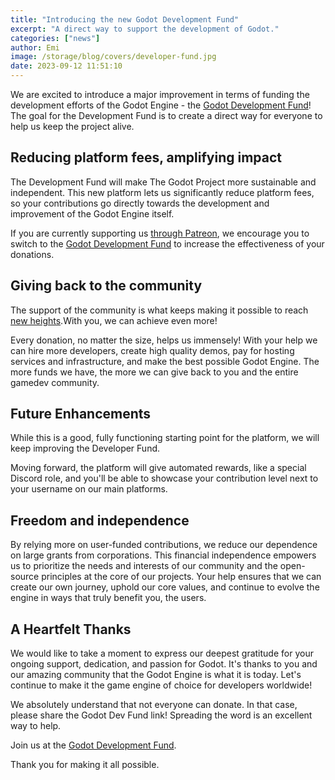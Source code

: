 ```yaml
---
title: "Introducing the new Godot Development Fund"
excerpt: "A direct way to support the development of Godot."
categories: ["news"]
author: Emi
image: /storage/blog/covers/developer-fund.jpg
date: 2023-09-12 11:51:10
---
```


We are excited to introduce a major improvement in terms of funding the development efforts of the Godot Engine - the [Godot Development Fund](https://fund.godotengine.org)! The goal for the Development Fund is to create a direct way for everyone to help us keep the project alive.
 

## Reducing platform fees, amplifying impact

The Development Fund will make The Godot Project more sustainable and independent. This new platform lets us significantly reduce platform fees, so your contributions go directly towards the development and improvement of the Godot Engine itself.

If you are currently supporting us [through Patreon](https://www.patreon.com/godotengine), we encourage you to switch to the [Godot Development Fund](https://fund.godotengine.org) to increase the effectiveness of your donations.

## Giving back to the community

The support of the community is what keeps making it possible to reach [new heights](https://godotengine.org/article/godot-4-0-sets-sail/).With you, we can achieve even more!

Every donation, no matter the size, helps us immensely! With your help we can hire more developers, create high quality demos, pay for hosting services and infrastructure, and make the best possible Godot Engine. The more funds we have, the more we can give back to you and the entire gamedev community.

## Future Enhancements

While this is a good, fully functioning starting point for the platform, we will keep improving the Developer Fund.

Moving forward, the platform will give automated rewards, like a special Discord role, and you'll be able to showcase your contribution level next to your username on our main platforms. 

## Freedom and independence

By relying more on user-funded contributions, we reduce our dependence on large grants from corporations. This financial independence empowers us to prioritize the needs and interests of our community and the open-source principles at the core of our projects. Your help ensures that we can create our own journey, uphold our core values, and continue to evolve the engine in ways that truly benefit you, the users.


## A Heartfelt Thanks

We would like to take a moment to express our deepest gratitude for your ongoing support, dedication, and passion for Godot. It's thanks to you and our amazing community that the Godot Engine is what it is today. Let's continue to make it the game engine of choice for developers worldwide!

We absolutely understand that not everyone can donate. In that case, please share the Godot Dev Fund link! Spreading the word is an excellent way to help.

Join us at the [Godot Development Fund](https://fund.godotengine.org).

Thank you for making it all possible.